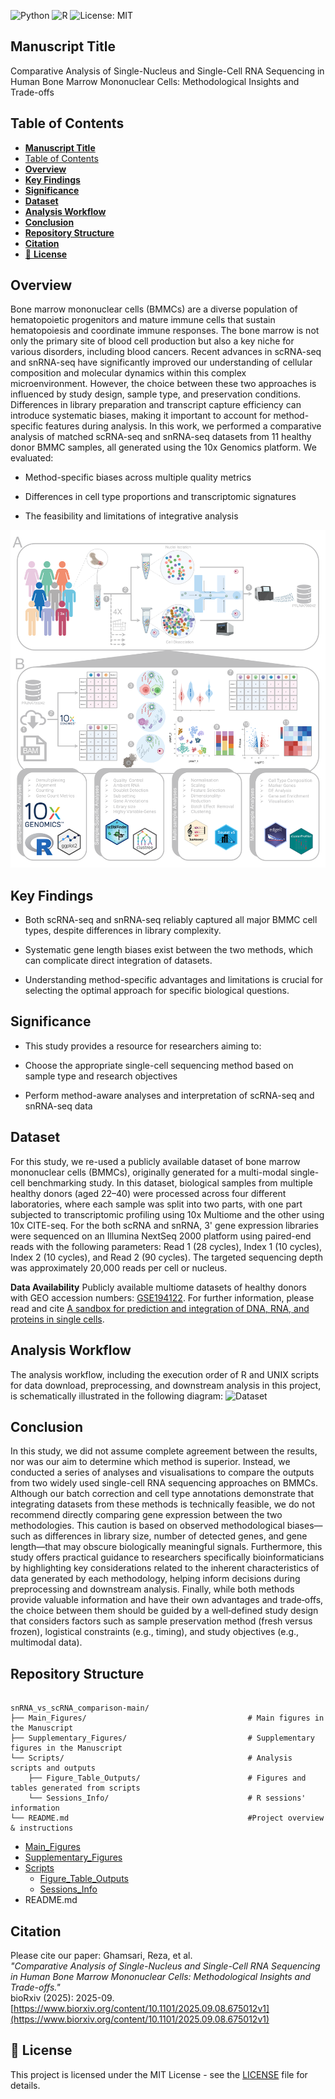 ![Python](https://img.shields.io/badge/python-3.9%2B-blue)
![R](https://img.shields.io/badge/R-4.0%2B-green)
![License: MIT](https://img.shields.io/badge/License-MIT-yellow.svg)


## **Manuscript Title**
Comparative Analysis of Single-Nucleus and Single-Cell RNA Sequencing in Human Bone Marrow Mononuclear Cells: Methodological Insights and Trade-offs

## Table of Contents
- [**Manuscript Title**](#manuscript-title)
- [Table of Contents](#table-of-contents)
- [**Overview**](#overview)
- [**Key Findings**](#key-findings)
- [**Significance**](#significance)
- [**Dataset**](#dataset)
- [**Analysis Workflow**](#analysis-workflow)
- [**Conclusion**](#conclusion)
- [**Repository Structure**](#repository-structure)
- [**Citation**](#citation)
- [📜 **License**](#-license)

## **Overview**  
Bone marrow mononuclear cells (BMMCs) are a diverse population of hematopoietic progenitors and mature immune cells that sustain hematopoiesis and coordinate immune responses. The bone marrow is not only the primary site of blood cell production but also a key niche for various disorders, including blood cancers.
Recent advances in scRNA-seq and snRNA-seq have significantly improved our understanding of cellular composition and molecular dynamics within this complex microenvironment.
However, the choice between these two approaches is influenced by study design, sample type, and preservation conditions. Differences in library preparation and transcript capture efficiency can introduce systematic biases, making it important to account for method-specific features during analysis.
In this work, we performed a comparative analysis of matched scRNA-seq and snRNA-seq datasets from 11 healthy donor BMMC samples, all generated using the 10x Genomics platform. We evaluated:

- Method-specific biases across multiple quality metrics

- Differences in cell type proportions and transcriptomic signatures

- The feasibility and limitations of integrative analysis

![Dataset](Study_Design.png)

## **Key Findings**

- Both scRNA-seq and snRNA-seq reliably captured all major BMMC cell types, despite differences in library complexity.

- Systematic gene length biases exist between the two methods, which can complicate direct integration of datasets.

- Understanding method-specific advantages and limitations is crucial for selecting the optimal approach for specific biological questions.

## **Significance**

- This study provides a resource for researchers aiming to:

- Choose the appropriate single-cell sequencing method based on sample type and research objectives

- Perform method-aware analyses and interpretation of scRNA-seq and snRNA-seq data

## **Dataset**  
For this study, we re-used a publicly available dataset of bone marrow mononuclear cells (BMMCs), originally generated for a multi-modal single-cell benchmarking study. In this dataset, biological samples from multiple healthy donors (aged 22–40) were processed across four different laboratories, where each sample was split into two parts, with one part subjected to transcriptomic profiling using 10x Multiome and the other using 10x CITE-seq. 
For the both scRNA and snRNA, 3' gene expression libraries were sequenced on an Illumina NextSeq 2000 platform using paired-end reads with the following parameters: Read 1 (28 cycles), Index 1 (10 cycles), Index 2 (10 cycles), and Read 2 (90 cycles). 
The targeted sequencing depth was approximately 20,000 reads per cell or nucleus.

**Data Availability** 
Publicly available multiome datasets of healthy donors with GEO accession numbers: [GSE194122](https://www.ncbi.nlm.nih.gov/bioproject/PRJNA799242). For further information, please read and cite [A sandbox for prediction and integration of DNA, RNA, and proteins in single cells](https://datasets-benchmarks-proceedings.neurips.cc/paper/2021/hash/158f3069a435b314a80bdcb024f8e422-Abstract-round2.html).


## **Analysis Workflow**  
The analysis workflow, including the execution order of R and UNIX scripts for data download, preprocessing, and downstream analysis in this project, is schematically illustrated in the following diagram:
 ![Dataset](Script_Overview.png)

## **Conclusion**  
In this study, we did not assume complete agreement between the results, nor was our aim to determine which method is superior. Instead, we conducted a series of analyses and visualisations to compare the outputs from two widely used single-cell RNA sequencing approaches on BMMCs. 
Although our batch correction and cell type annotations demonstrate that integrating datasets from these methods is technically feasible, we do not recommend directly comparing gene expression between the two methodologies. This caution is based on observed methodological biases—such as differences in library size, number of detected genes, and gene length—that may obscure biologically meaningful signals. Furthermore, this study offers practical guidance to researchers specifically bioinformaticians by highlighting key considerations related to the inherent characteristics of 
data generated by each methodology, helping inform decisions during preprocessing and downstream analysis.
Finally, while both methods provide valuable information and have their own advantages and trade‑offs, the choice between them should be guided by a well‑defined study design that considers factors such as sample preservation method (fresh versus frozen), logistical constraints (e.g., timing), and study objectives (e.g., multimodal data). 

## **Repository Structure**

```

snRNA_vs_scRNA_comparison-main/
├── Main_Figures/                                    # Main figures in the Manuscript
├── Supplementary_Figures/                           # Supplementary figures in the Manuscript
└── Scripts/                                         # Analysis scripts and outputs
    ├── Figure_Table_Outputs/                        # Figures and tables generated from scripts
    └── Sessions_Info/                               # R sessions' information
└── README.md                                        #Project overview & instructions
```

- [Main_Figures](Main_Figures/)
- [Supplementary_Figures](Supplementary_Figures/)
- [Scripts](Scripts/)
  - [Figure_Table_Outputs](Scripts/Figure_Table_Outputs)
  - [Sessions_Info](Scripts/Sessions_Info)
- README.md

## **Citation**  
Please cite our paper:
Ghamsari, Reza, et al.  
*"Comparative Analysis of Single-Nucleus and Single-Cell RNA Sequencing in Human Bone Marrow Mononuclear Cells: Methodological Insights and Trade-offs."*  
bioRxiv (2025): 2025-09.  
[https://www.biorxiv.org/content/10.1101/2025.09.08.675012v1](https://www.biorxiv.org/content/10.1101/2025.09.08.675012v1)

## 📜 **License**  
This project is licensed under the MIT License - see the [LICENSE](LICENSE) file for details.
